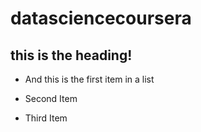 # datasciencecoursera
## this is the heading!

* And this is the first item in a list
* Second Item

* Third Item
